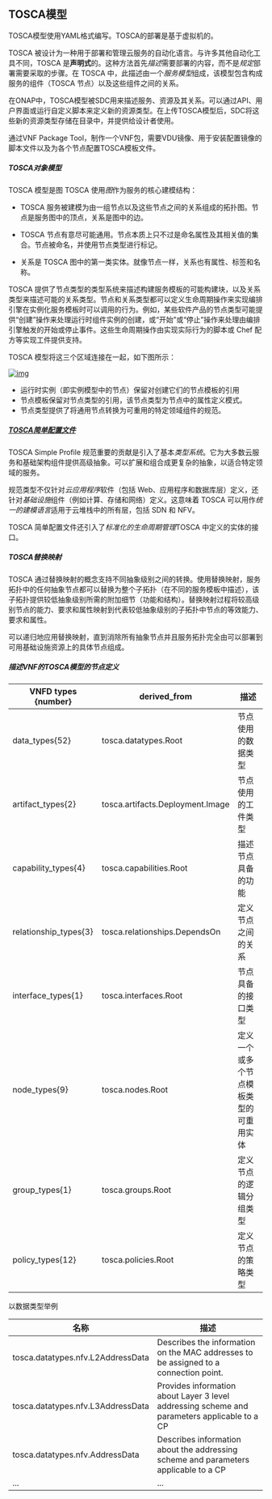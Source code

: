 ## TOSCA模型

TOSCA模型使用YAML格式编写。TOSCA的部署是基于虚拟机的。

TOSCA 被设计为一种用于部署和管理云服务的自动化语言。与许多其他自动化工具不同，TOSCA 是**声明式**的。这种方法首先*描述*需要部署的内容，而不是*规定*部署需要采取的步骤。在 TOSCA 中，此描述由一个*服务模型*组成，该模型包含构成服务的组件（TOSCA 节点）以及这些组件之间的关系。

在ONAP中，TOSCA模型被SDC用来描述服务、资源及其关系。可以通过API、用户界面或运行自定义脚本来定义新的资源类型。在上传TOSCA模型后，SDC将这些新的资源类型存储在目录中，并提供给设计者使用。

通过VNF Package Tool，制作一个VNF包，需要VDU镜像、用于安装配置镜像的脚本文件以及为各个节点配置TOSCA模板文件。

##### TOSCA对象模型

TOSCA 模型是图
TOSCA 使用*图*作为服务的核心建模结构：

- TOSCA 服务被建模为由一组节点以及这些节点之间的关系组成的拓扑图。节点是服务图中的顶点，关系是图中的边。

- TOSCA 节点有意尽可能通用。节点本质上只不过是命名属性及其相关值的集合。节点被命名，并使用节点类型进行标记。

- 关系是 TOSCA 图中的第一类实体。就像节点一样，关系也有属性、标签和名称。

  

TOSCA 提供了节点类型的类型系统来描述构建服务模板的可能构建块，以及关系类型来描述可能的关系类型。节点和关系类型都可以定义生命周期操作来实现编排引擎在实例化服务模板时可以调用的行为。例如，某些软件产品的节点类型可能提供“创建”操作来处理运行时组件实例的创建，或“开始”或“停止”操作来处理由编排引擎触发的开始或停止事件。这些生命周期操作由实现实际行为的脚本或 Chef 配方等实现工件提供支持。



TOSCA 模型将这三个区域连接在一起，如下图所示：

[![img](https://3.bp.blogspot.com/-rSacFY7Za7A/Ws0Q0Evd8rI/AAAAAAAAAOA/RKllN3A7DoQEgyp8rmO19ogOGcQ7HGn2wCLcBGAs/s640/meta.png)](https://3.bp.blogspot.com/-rSacFY7Za7A/Ws0Q0Evd8rI/AAAAAAAAAOA/RKllN3A7DoQEgyp8rmO19ogOGcQ7HGn2wCLcBGAs/s1600/meta.png)

- 运行时实例（即实例模型中的节点）保留对创建它们的节点模板的引用
- 节点模板保留对节点类型的引用，该节点类型为节点中的属性定义模式。
- 节点类型提供了将通用节点转换为可重用的特定领域组件的规范。

##### [TOSCA简单配置文件](http://blog.ubicity.com/2016/07/tosca-simple-profile-in-yaml.html)

TOSCA Simple Profile 规范重要的贡献是引入了基本*类型系统*。它为大多数云服务和基础架构组件提供高级抽象。可以扩展和组合成更复杂的抽象，以适合特定领域的服务。

规范类型不仅针对*云应用程序*软件（包括 Web、应用程序和数据库层）定义，还针对*基础设施*组件（例如计算、存储和网络）定义。这意味着 TOSCA 可以用作*统一的建模语言*适用于云堆栈中的所有层，包括 SDN 和 NFV。

TOSCA 简单配置文件还引入了*标准化的生命周期管理*TOSCA 中定义的实体的接口。

##### TOSCA替换映射

TOSCA 通过替换映射的概念支持不同抽象级别之间的转换。使用替换映射，服务拓扑中的任何抽象节点都可以替换为整个子拓扑（在不同的服务模板中描述），该子拓扑提供较低抽象级别所需的附加细节（功能和结构）。替换映射过程将较高级别节点的能力、要求和属性映射到代表较低抽象级别的子拓扑中节点的等效能力、要求和属性。

可以递归地应用替换映射，直到消除所有抽象节点并且服务拓扑完全由可以部署到可用基础设施资源上的具体节点组成。



##### 描述VNF的TOSCA模型的节点定义

| VNFD types {number}   | derived_from                     | 描述                                   |
| --------------------- | -------------------------------- | -------------------------------------- |
| data_types{52}        | tosca.datatypes.Root             | 节点使用的数据类型                     |
| artifact_types{2}     | tosca.artifacts.Deployment.Image | 节点使用的工件类型                     |
| capability_types{4}   | tosca.capabilities.Root          | 描述节点具备的功能                     |
| relationship_types{3} | tosca.relationships.DependsOn    | 定义节点之间的关系                     |
| interface_types{1}    | tosca.interfaces.Root            | 节点具备的接口类型                     |
| node_types{9}         | tosca.nodes.Root                 | 定义一个或多个节点模板类型的可重用实体 |
| group_types{1}        | tosca.groups.Root                | 定义节点的逻辑分组类型                 |
| policy_types{12}      | tosca.policies.Root              | 定义节点的策略类型                     |



以数据类型举例

| 名称                              | 描述                                                         |
| --------------------------------- | ------------------------------------------------------------ |
| tosca.datatypes.nfv.L2AddressData | Describes the information on the MAC addresses to be assigned to a connection point. |
| tosca.datatypes.nfv.L3AddressData | Provides information about Layer 3 level addressing scheme and parameters applicable to a CP |
| tosca.datatypes.nfv.AddressData   | Describes information about the addressing scheme and parameters applicable to a CP |
| ...                               | ...                                                          |